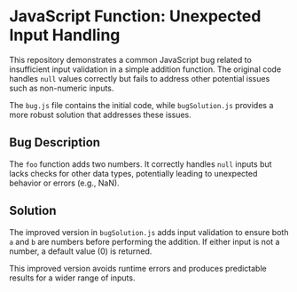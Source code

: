 # JavaScript Function: Unexpected Input Handling

This repository demonstrates a common JavaScript bug related to insufficient input validation in a simple addition function. The original code handles `null` values correctly but fails to address other potential issues such as non-numeric inputs.

The `bug.js` file contains the initial code, while `bugSolution.js` provides a more robust solution that addresses these issues.

## Bug Description

The `foo` function adds two numbers. It correctly handles `null` inputs but lacks checks for other data types, potentially leading to unexpected behavior or errors (e.g., NaN).

## Solution

The improved version in `bugSolution.js` adds input validation to ensure both `a` and `b` are numbers before performing the addition. If either input is not a number, a default value (0) is returned.

This improved version avoids runtime errors and produces predictable results for a wider range of inputs.